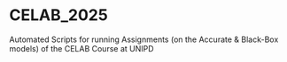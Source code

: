 # CELAB_2025
Automated Scripts for running Assignments (on the Accurate &amp; Black-Box models) of the CELAB Course at UNIPD
